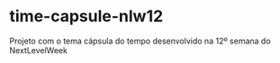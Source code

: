 # time-capsule-nlw12
Projeto com o tema cápsula do tempo desenvolvido na 12º semana do NextLevelWeek
